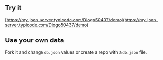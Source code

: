 ## Try it

[https://my-json-server.typicode.com/Diogo50437/demo](https://my-json-server.typicode.com/Diogo50437/demo)

## Use your own data

Fork it and change `db.json` values or create a repo with a `db.json` file.

